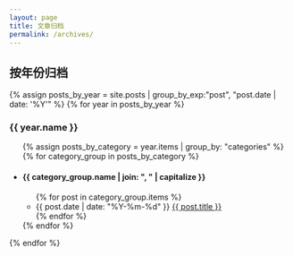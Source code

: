 ```yaml
---
layout: page
title: 文章归档
permalink: /archives/
---
```


## 按年份归档

{% assign posts_by_year = site.posts | group_by_exp:"post", "post.date | date: '%Y'" %}
{% for year in posts_by_year %}
  <h3>{{ year.name }}</h3>
  <ul>
    {% assign posts_by_category = year.items | group_by: "categories" %}
    {% for category_group in posts_by_category %}
      <li>
        <h4>{{ category_group.name | join: ", " | capitalize }}</h4>
        <ul>
          {% for post in category_group.items %}
            <li>
              <span class="post-meta">{{ post.date | date: "%Y-%m-%d" }}</span>
              <a href="{{ post.url | relative_url }}">{{ post.title }}</a>
            </li>
          {% endfor %}
        </ul>
      </li>
    {% endfor %}
  </ul>
{% endfor %} 